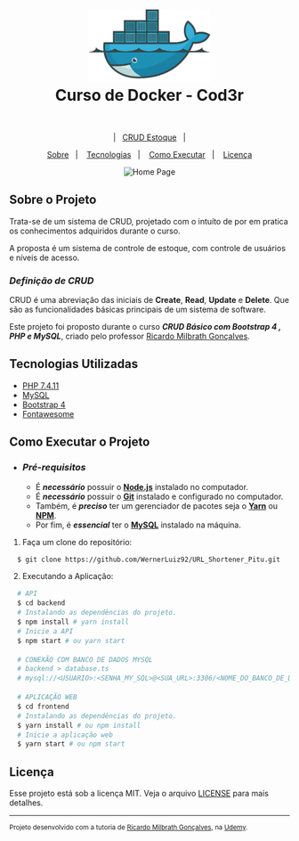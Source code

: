 <h1 align="center">
    <img alt="Docker" src="assets/docker-logo.png" height="130px" />
    <br>Curso de Docker - Cod3r<br/>
</h1>

<p align="center">
    <img src="" />
</p>

<p align="center">
    &nbsp;&nbsp;&nbsp;|&nbsp;&nbsp;&nbsp;<a href="https://projetos-werner.000webhostapp.com/">CRUD Estoque</a>&nbsp;&nbsp;&nbsp;|&nbsp;&nbsp;&nbsp;
</p>

<p align="center">
    <a href="#bookmark-sobre-o-projeto">Sobre</a>&nbsp;&nbsp;&nbsp;|&nbsp;&nbsp;&nbsp;
    <a href="#rocket-tecnologias-utilizadas">Tecnologias</a>&nbsp;&nbsp;&nbsp;|&nbsp;&nbsp;&nbsp;
    <a href="#boom-como-executar">Como Executar</a>&nbsp;&nbsp;&nbsp;|&nbsp;&nbsp;&nbsp;
    <a href="#memo-licença">Licença</a>
</p>

<p align="center">
    <img alt="Home Page" src=".github/HomePage_Screen.png" />
<p>

## Sobre o Projeto

Trata-se de um sistema de CRUD, projetado com o intuíto de por em pratica os conhecimentos adquiridos durante o curso.

A proposta é um sistema de controle de estoque, com controle de usuários e níveis de acesso.

### _Definição de CRUD_

CRUD é uma abreviação das iniciais de **Create**, **Read**, **Update** e **Delete**. Que são as funcionalidades básicas principais de um sistema de software.

Este projeto foi proposto durante o curso _**CRUD Básico com Bootstrap 4 , PHP e MySQL**_, criado pelo professor [Ricardo Milbrath Gonçalves](https://www.udemy.com/course/curso-basico-de-bootstrap-4-php-e-mysql-gratis/).

## Tecnologias Utilizadas

- [PHP 7.4.11](https://www.php.net/)
- [MySQL](https://www.mysql.com/)
- [Bootstrap 4](https://getbootstrap.com/)
- [Fontawesome](https://fontawesome.com/)

## Como Executar o Projeto

- ### _Pré-requisitos_

  - É _**necessário**_ possuir o **[Node.js](https://nodejs.org/en/)** instalado no computador.
  - É _**necessário**_ possuir o **[Git](https://git-scm.com/)** instalado e configurado no computador.
  - Também, é _**preciso**_ ter um gerenciador de pacotes seja o **[Yarn](https://yarnpkg.com/)** ou **[NPM](https://www.npmjs.com/)**.
  - Por fim, é _**essencial**_ ter o **[MySQL](https://www.mysql.com/)** instalado na máquina.

1. Faça um clone do repositório:

```sh
  $ git clone https://github.com/WernerLuiz92/URL_Shortener_Pitu.git
```

2. Executando a Aplicação:

```sh
  # API
  $ cd backend
  # Instalando as dependências do projeto.
  $ npm install # yarn install
  # Inicie a API
  $ npm start # ou yarn start

  # CONEXÃO COM BANCO DE DADOS MYSQL
  # backend > database.ts
  # mysql://<USUARIO>:<SENHA_MY_SQL>@<SUA_URL>:3306/<NOME_DO_BANCO_DE_DADOS>

  # APLICAÇÃO WEB
  $ cd frontend
  # Instalando as dependências do projeto.
  $ yarn install # ou npm install
  # Inicie a aplicação web
  $ yarn start # ou npm start
```

## Licença

Esse projeto está sob a licença MIT. Veja o arquivo [LICENSE](LICENSE) para mais detalhes.<br />

---

<sup>Projeto desenvolvido com a tutoria de [Ricardo Milbrath Gonçalves](https://ricardomilbrath.com.br/), na [Udemy](https://www.udemy.com/user/ricardomilbrathgonalves/).</sup>
